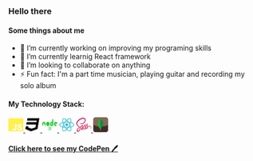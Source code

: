 ### Hello there 


#### Some things about me 
- 🔭 I’m currently working on improving my programing skills
- 🌱 I’m currently learnig React framework
- 👯 I’m looking to collaborate on anything
- ⚡ Fun fact: I'm a part time musician, playing guitar and recording my solo album 

#### My Technology Stack: 
<div width:800px>
  <a href="https://developer.mozilla.org/pl/docs/Web/JavaScript/" style="">
    <img src='/svg/js-brands.svg' width='30px' height='30px'>
  </a>
   <a href="" style="">
     <img src='/svg/css3-brands.svg' width='30px' height='30px'>
  </a>
  <a href="https://nodejs.org/en/" style="">
    <img src='/svg/node-brands.svg' width='30px' height='30px'>
  </a>
  <a href="https://en.reactjs.org/" style="">
    <img src='/svg/react-brands.svg' width='30px' height='30px'>
  </a>
  <a href="https://sass-lang.com/" style="">
    <img src='/svg/sass-brands.svg' width='30px' height='30px'>
  </a>
  <a href="https://www.mongodb.com/" style="">
    <img src='/svg/mongoDB-brands.svg' width='30px' height='30px'>
  </a>
</div>

#### [Click here to see my CodePen :pen:](https://codepen.io/paweljakubwojcik)

